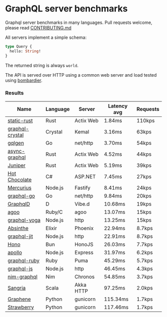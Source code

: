 <!-- README.md is generated from README.ecr, do not edit -->

# GraphQL server benchmarks

Graphql server benchmarks in many languages. Pull requests welcome, please read [CONTRIBUTING.md](CONTRIBUTING.md)

All servers implement a simple schema:

```graphql
type Query {
  hello: String!
}
```

The returned string is always `world`.

The API is served over HTTP using a common web server and load tested using [bombardier](https://github.com/codesenberg/bombardier).

### Results

| Name                          | Language      | Server          | Latency avg      | Requests      |
| ----------------------------  | ------------- | --------------- | ---------------- | ------------- |
| [static-rust](https://actix.rs/) | Rust | Actix Web | 1.84ms | 110kps |
| [graphql-crystal](https://github.com/graphql-crystal/graphql) | Crystal | Kemal | 3.16ms | 63kps |
| [gqlgen](https://github.com/99designs/gqlgen) | Go | net/http | 3.70ms | 54kps |
| [async-graphql](https://github.com/async-graphql/async-graphql) | Rust | Actix Web | 4.52ms | 44kps |
| [Juniper](https://github.com/graphql-rust/juniper) | Rust | Actix Web | 5.19ms | 39kps |
| [Hot Chocolate](https://github.com/ChilliCream/hotchocolate) | C# | ASP.NET | 7.45ms | 27kps |
| [Mercurius](https://github.com/mercurius-js/mercurius) | Node.js | Fastify | 8.41ms | 24kps |
| [graphql-go](https://github.com/graphql-go/graphql) | Go | net/http | 9.84ms | 20kps |
| [GraphqlD](https://github.com/burner/graphqld) | D | Vibe.d | 10.68ms | 19kps |
| [agoo](https://github.com/ohler55/agoo) | Ruby/C | agoo | 13.07ms | 15kps |
| [graphql-yoga](https://github.com/dotansimha/graphql-yoga) | Node.js | http | 13.25ms | 15kps |
| [Absinthe](https://github.com/absinthe-graphql/absinthe) | Elixir | Phoenix | 22.94ms | 8.7kps |
| [graphql-jit](https://github.com/zalando-incubator/graphql-jit) | Node.js | http | 22.91ms | 8.7kps |
| [Hono](https://github.com/honojs/graphql-server) | Bun | HonoJS | 26.03ms | 7.7kps |
| [apollo](https://github.com/apollographql/apollo-server) | Node.js | Express | 31.97ms | 6.2kps |
| [graphql-ruby](https://github.com/rmosolgo/graphql-ruby) | Ruby | Puma | 45.29ms | 5.7kps |
| [graphql-js](https://github.com/graphql/graphql-js) | Node.js | http | 46.45ms | 4.3kps |
| [nim-graphql](https://github.com/status-im/nim-graphql) | Nim | Chronos | 54.85ms | 3.7kps |
| [Sangria](https://github.com/sangria-graphql/sangria) | Scala | Akka HTTP | 97.25ms | 2.0kps |
| [Graphene](https://github.com/graphql-python/graphene) | Python | gunicorn | 115.34ms | 1.7kps |
| [Strawberry](https://github.com/strawberry-graphql/strawberry) | Python | gunicorn | 117.46ms | 1.7kps |
